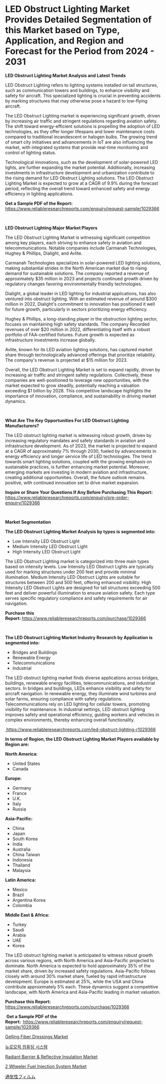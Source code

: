 <p><h1>LED Obstruct Lighting Market Provides Detailed Segmentation of this Market based on Type, Application, and Region and Forecast for the Period from 2024 - 2031</h1></p><p><strong>LED Obstruct Lighting Market Analysis and Latest Trends</strong></p>
<p><p>LED Obstruct Lighting refers to lighting systems installed on tall structures, such as communication towers and buildings, to enhance visibility and safety for aircraft. This specialized lighting is crucial in preventing accidents by marking structures that may otherwise pose a hazard to low-flying aircraft.</p><p>The LED Obstruct Lighting market is experiencing significant growth, driven by increasing air traffic and stringent regulations regarding aviation safety. The shift toward energy-efficient solutions is propelling the adoption of LED technologies, as they offer longer lifespans and lower maintenance costs compared to traditional incandescent or halogen bulbs. The growing trend of smart city initiatives and advancements in IoT are also influencing the market, with integrated systems that provide real-time monitoring and control of lighting status.</p><p>Technological innovations, such as the development of solar-powered LED lights, are further expanding the market potential. Additionally, increasing investments in infrastructure development and urbanization contribute to the rising demand for LED Obstruct Lighting solutions. The LED Obstruct Lighting Market is expected to grow at a CAGR of 9.9% during the forecast period, reflecting the overall trend toward enhanced safety and energy efficiency in lighting applications.</p></p>
<p><strong>Get a Sample PDF of the Report:&nbsp;</strong> <a href="https://www.reliableresearchreports.com/enquiry/request-sample/1029366">https://www.reliableresearchreports.com/enquiry/request-sample/1029366</a></p>
<p>&nbsp;</p>
<p><strong>LED Obstruct Lighting Major Market Players</strong></p>
<p><p>The LED Obstruct Lighting Market is witnessing significant competition among key players, each striving to enhance safety in aviation and telecommunications. Notable companies include Carmanah Technologies, Hughey & Phillips, Dialight, and Avlite. </p><p>Carmanah Technologies specializes in solar-powered LED lighting solutions, making substantial strides in the North American market due to rising demand for sustainable solutions. The company reported a revenue of approximately $35 million in 2023 and projects continued growth driven by regulatory changes favoring environmentally friendly technologies.</p><p>Dialight, a global leader in LED lighting for industrial applications, has also ventured into obstruct lighting. With an estimated revenue of around $300 million in 2022, Dialight's commitment to innovation has positioned it well for future growth, particularly in sectors prioritizing energy efficiency. </p><p>Hughey & Phillips, a long-standing player in the obstruction lighting sector, focuses on maintaining high safety standards. The company Recorded revenues of over $20 million in 2022, differentiating itself with a robust portfolio of FAA-certified fixtures. Future growth is expected as infrastructure investments increase globally.</p><p>Avlite, known for its LED aviation lighting solutions, has captured market share through technologically advanced offerings that prioritize reliability. The company's revenue is projected at $15 million for 2023.</p><p>Overall, the LED Obstruct Lighting Market is set to expand rapidly, driven by increasing air traffic and stringent safety regulations. Collectively, these companies are well-positioned to leverage new opportunities, with the market expected to grow steadily, potentially reaching a valuation exceeding $1 billion by 2028. This competitive landscape highlights the importance of innovation, compliance, and sustainability in driving market dynamics.</p></p>
<p>&nbsp;</p>
<p><strong>What Are The Key Opportunities For LED Obstruct Lighting Manufacturers?</strong></p>
<p><p>The LED obstruct lighting market is witnessing robust growth, driven by increasing regulatory mandates and safety standards in aviation and infrastructure development. As of 2023, the market is projected to expand at a CAGR of approximately 7% through 2030, fueled by advancements in energy efficiency and longer service life of LED technologies. The trend towards smart lighting solutions, coupled with the growing emphasis on sustainable practices, is further enhancing market potential. Moreover, emerging markets are investing in modern aviation and infrastructure, creating additional opportunities. Overall, the future outlook remains positive, with continued innovation set to drive market expansion.</p></p>
<p><strong>Inquire or Share Your Questions If Any Before Purchasing This Report:</strong> <a href="https://www.reliableresearchreports.com/enquiry/pre-order-enquiry/1029366">https://www.reliableresearchreports.com/enquiry/pre-order-enquiry/1029366</a></p>
<p>&nbsp;</p>
<p><strong>Market Segmentation</strong></p>
<p><strong>The LED Obstruct Lighting Market Analysis by types is segmented into:</strong></p>
<p><ul><li>Low Intensity LED Obstruct Light</li><li>Medium Intensity LED Obstruct Light</li><li>High Intensity LED Obstruct Light</li></ul></p>
<p><p>The LED Obstruct Lighting market is categorized into three main types based on intensity levels. Low Intensity LED Obstruct Lights are typically used for marking structures under 200 feet and provide minimal illumination. Medium Intensity LED Obstruct Lights are suitable for structures between 200 and 500 feet, offering enhanced visibility. High Intensity LED Obstruct Lights are designed for tall structures exceeding 500 feet and deliver powerful illumination to ensure aviation safety. Each type serves specific regulatory compliance and safety requirements for air navigation.</p></p>
<p><strong>Purchase this Report:&nbsp;</strong><a href="https://www.reliableresearchreports.com/purchase/1029366">https://www.reliableresearchreports.com/purchase/1029366</a></p>
<p>&nbsp;</p>
<p><strong>The LED Obstruct Lighting Market Industry Research by Application is segmented into:</strong></p>
<p><ul><li>Bridges and Buildings</li><li>Renewable Energy</li><li>Telecommunications</li><li>Industrial</li></ul></p>
<p><p>The LED obstruct lighting market finds diverse applications across bridges, buildings, renewable energy facilities, telecommunications, and industrial sectors. In bridges and buildings, LEDs enhance visibility and safety for aircraft navigation. In renewable energy, they illuminate wind turbines and solar farms, ensuring compliance with safety regulations. Telecommunications rely on LED lighting for cellular towers, promoting visibility for maintenance. In industrial settings, LED obstruct lighting improves safety and operational efficiency, guiding workers and vehicles in complex environments, thereby enhancing overall functionality.</p></p>
<p><a href="https://www.reliableresearchreports.com/led-obstruct-lighting-r1029366">&nbsp;https://www.reliableresearchreports.com/led-obstruct-lighting-r1029366</a></p>
<p><strong>In terms of Region, the LED Obstruct Lighting Market Players available by Region are:</strong></p>
<p>
    <p> <strong> North America: </strong>
        <ul>
            <li>United States</li>
            <li>Canada</li>
        </ul>
        </p> 
    <p> <strong> Europe: </strong>
        <ul>
            <li>Germany</li>
            <li>France</li>
            <li>U.K.</li>
            <li>Italy</li>
            <li>Russia</li>
        </ul>
        </p> 
    <p> <strong> Asia-Pacific: </strong>
        <ul>
            <li>China</li>
            <li>Japan</li>
            <li>South Korea</li>
            <li>India</li>
            <li>Australia</li>
            <li>China Taiwan</li>
            <li>Indonesia</li>
            <li>Thailand</li>
            <li>Malaysia</li>
        </ul>
        </p> 
    <p> <strong> Latin America: </strong>
        <ul>
            <li>Mexico</li>
            <li>Brazil</li>
            <li>Argentina Korea</li>
            <li>Colombia</li>
        </ul>
        </p> 
    <p> <strong> Middle East & Africa: </strong>
        <ul>
            <li>Turkey</li>
            <li>Saudi</li>
            <li>Arabia</li>
            <li>UAE</li>
            <li>Korea</li>
        </ul>
    </p>
    </p>
<p><p>The LED obstruct lighting market is anticipated to witness robust growth across various regions, with North America and Asia-Pacific projected to dominate. North America is expected to hold approximately 35% of the market share, driven by increased safety regulations. Asia-Pacific follows closely with around 30% market share, fueled by rapid infrastructure development. Europe is estimated at 25%, while the USA and China contribute approximately 5% each. These dynamics suggest a competitive landscape, with North America and Asia-Pacific leading in market valuation.</p></p>
<p><strong>Purchase this Report: </strong><a href="https://www.reliableresearchreports.com/purchase/1029366">https://www.reliableresearchreports.com/purchase/1029366</a></p>
<p>&nbsp;<strong>Get a Sample PDF of the Report:&nbsp;&nbsp;</strong><a href="https://www.reliableresearchreports.com/enquiry/request-sample/1029366">https://www.reliableresearchreports.com/enquiry/request-sample/1029366</a></p>
<p><strong></strong></p>
<p><p><a href="https://www.linkedin.com/pulse/gelling-fiber-dressings-market-global-share-ranking-overall-ywdce?trackingId=2DvJe8EjQNa0SO6pyaZTGA%3D%3D">Gelling Fiber Dressings Market</a></p><p><a href="https://medium.com/@zolajenkins98/%EC%8B%A0%EA%B2%BD%ED%98%95-%EC%BB%B4%ED%93%A8%ED%8C%85-%EC%8B%9C%EC%8A%A4%ED%85%9C-%EC%82%B0%EC%97%85%EC%97%90-%EB%8C%80%ED%95%9C-%ED%86%B5%EC%B0%B0-2031%EB%85%84%EA%B9%8C%EC%A7%80%EC%9D%98-%EC%8B%9C%EC%9E%A5-%EC%9E%AC%EC%A0%95-%EC%83%81%ED%83%9C-%EC%8B%9C%EC%9E%A5-%EA%B7%9C%EB%AA%A8-%EB%B0%8F-%EC%88%98%EC%9D%B5-%EB%B6%84%EC%84%9D-4ba20fa2895b">뉴로모픽 컴퓨팅 시스템</a></p><p><a href="https://issuu.com/reportprime-2/docs/radiant-barrier-reflective-insulati_e26243ef47f971">Radiant Barrier & Reflective Insulation Market</a></p><p><a href="https://issuu.com/reportprime-2/docs/2-wheeler-fuel-injection-system-mar_9b1925f0b44da1">2 Wheeler Fuel Injection System Market</a></p><p><a href="https://medium.com/@edmondg3yrtreenfelder8956/%E3%82%B0%E3%83%AD%E3%83%BC%E3%83%90%E3%83%AB%E9%80%8F%E6%B0%97%E3%83%95%E3%82%A3%E3%83%AB%E3%83%A0%E5%B8%82%E5%A0%B4%E3%81%AE%E5%B0%86%E6%9D%A5%E3%81%AE%E3%83%88%E3%83%AC%E3%83%B3%E3%83%89-2024%E5%B9%B4%E3%81%8B%E3%82%892031%E5%B9%B4%E3%81%BE%E3%81%A7%E3%81%AE%E5%B8%82%E5%A0%B4%E5%8B%95%E5%90%91%E3%81%A8%E5%88%86%E6%9E%90-194%E3%83%9A%E3%83%BC%E3%82%B8-b52e35e2855a">通気性フィルム</a></p></p>